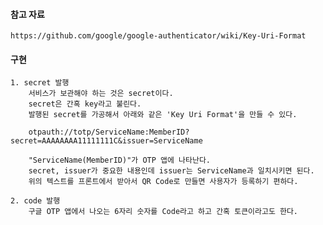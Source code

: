 #### 참고 자료
    https://github.com/google/google-authenticator/wiki/Key-Uri-Format




#### 구현
    1. secret 발행
        서비스가 보관해야 하는 것은 secret이다.
        secret은 간혹 key라고 불린다.
        발행된 secret를 가공해서 아래와 같은 'Key Uri Format'을 만들 수 있다.
        
        otpauth://totp/ServiceName:MemberID?secret=AAAAAAAA11111111C&issuer=ServiceName
        
        "ServiceName(MemberID)"가 OTP 앱에 나타난다.
        secret, issuer가 중요한 내용인데 issuer는 ServiceName과 일치시키면 된다.
        위의 텍스트를 프론트에서 받아서 QR Code로 만들면 사용자가 등록하기 편하다.
        
    2. code 발행
        구글 OTP 앱에서 나오는 6자리 숫자를 Code라고 하고 간혹 토큰이라고도 한다.
    











